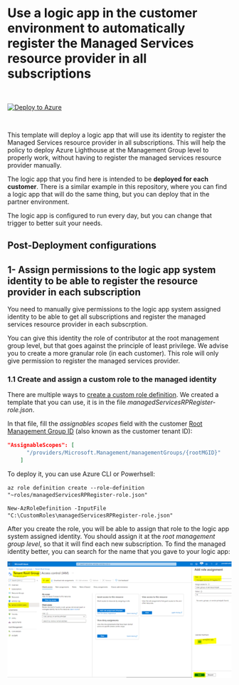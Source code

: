# Use a logic app in the customer environment to automatically register the Managed Services resource provider in all subscriptions

<br/>

[![Deploy to Azure](https://aka.ms/deploytoazurebutton)](https://portal.azure.com/#create/Microsoft.Template/uri/https%3A%2F%2Fraw.githubusercontent.com%2Fjoanabmartins%2FAzure-Lighthouse-samples%2Fmaster%2Ftemplates%2Fregister-managed-services-rp-customer%2Fazuredeploy.json)

 <br/>

This template will deploy a logic app that will use its identity to register the Managed Services resource provider in all subscriptions. This will help the policy to deploy Azure Lighthouse at the Management Group level to properly work, without having to register the managed services resource provider manually. 

The logic app that you find here is intended to be **deployed for each customer**. There is a similar example in this repository, where you can find a logic app that will do the same thing, but you can deploy that in the partner environment.

The logic app is configured to run every day, but you can change that trigger to better suit your needs.

## **Post-Deployment configurations**
## 1- Assign permissions to the logic app system identity to be able to register the resource provider in each subscription
You need to manually give permissions to the logic app system assigned identity to be able to get all subscriptions and register the managed services resource provider in each subscrption.

You can give this identity the role of contributor at the root management group level, but that goes against the principle of least privilege. We advise you to create a more granular role (in each customer). This role will only give permission to register the managed services provider. 

### **1.1 Create and assign a custom role to the managed identity**

There are multiple ways to [create a custom role definition](https://docs.microsoft.com/en-us/azure/role-based-access-control/custom-roles). We created a template that you can use, it is in the file *managedServicesRPRegister-role.json*.

In that file, fill the *assignables scopes* field with the customer [Root Management Group ID](https://docs.microsoft.com/en-us/azure/governance/management-groups/overview#important-facts-about-the-root-management-group) (also known as the customer tenant ID):

```json
"AssignableScopes": [
      "/providers/Microsoft.Management/managementGroups/{rootMGID}"
    ]
```     
To deploy it, you can use Azure CLI or Powerhsell:

```azurecli
az role definition create --role-definition "~roles/managedServicesRPRegister-role.json"
``` 

```azurepowershell
New-AzRoleDefinition -InputFile "C:\CustomRoles\managedServicesRPRegister-role.json"
```

After you create the role, you will be able to assign that role to the logic app system assigned identity. You should assign it at the *root management group level*, so that it will find each new subscription. To find the managed identity better, you can search for the name that you gave to your logic app:

<p align="center">
  <img src="./media/roleassignment.PNG" >
</p>

## 



